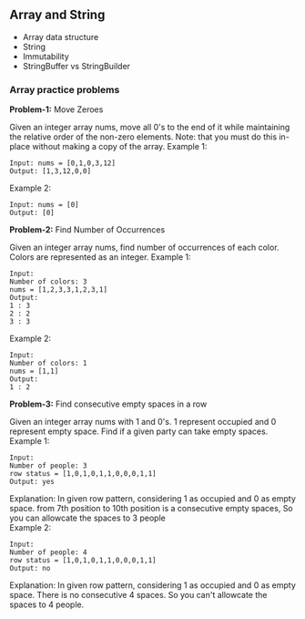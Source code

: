## Array and String ##
- Array data structure
- String
- Immutability
- StringBuffer vs StringBuilder

### Array practice problems ###
**Problem-1:** Move Zeroes

Given an integer array nums, move all 0's to the end of it while maintaining the relative order of the non-zero elements.
Note: that you must do this in-place without making a copy of the array.
Example 1:
```
Input: nums = [0,1,0,3,12]
Output: [1,3,12,0,0]
```
Example 2:
```
Input: nums = [0]
Output: [0]
```

**Problem-2:** Find Number of Occurrences

Given an integer array nums, find number of occurrences of each color. Colors are represented as an integer.
Example 1:
```
Input: 
Number of colors: 3
nums = [1,2,3,3,1,2,3,1]
Output: 
1 : 3
2 : 2
3 : 3
```
Example 2:
```
Input: 
Number of colors: 1
nums = [1,1]
Output: 
1 : 2
```

**Problem-3:** Find consecutive empty spaces in a row

Given an integer array nums with 1 and 0's. 1 represent occupied and 0 represent empty space.
Find if a given party can take empty spaces.
Example 1:
```
Input: 
Number of people: 3
row status = [1,0,1,0,1,1,0,0,0,1,1]
Output: yes
```
Explanation:
In given row pattern, considering 1 as occupied and 0 as empty space. from 7th position to 10th position is a consecutive empty spaces, So you can allowcate the spaces to 3 people  
Example 2:
```
Input: 
Number of people: 4
row status = [1,0,1,0,1,1,0,0,0,1,1]
Output: no
```
Explanation:
In given row pattern, considering 1 as occupied and 0 as empty space. There is no consecutive 4 spaces. So you can't allowcate the spaces to 4 people.
